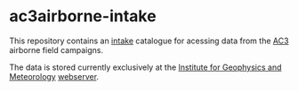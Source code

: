 # ac3airborne-intake

This repository contains an [intake](https://github.com/intake/intake) catalogue for acessing data from the [AC3](http://www.ac3-tr.de/) airborne field campaigns.

The data is stored currently exclusively at the [Institute for Geophysics and Meteorology](http://www.geomet.uni-koeln.de) [webserver](https://atmos.meteo.uni-koeln.de/).
